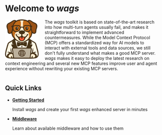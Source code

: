 # Welcome to <em class="wags-brand">wags</em>

<img src="assets/images/wags-logo.png" alt="WAGS Logo" width="110" align="left" style="margin-right: 20px;">

The <em class="wags-brand">wags</em> toolkit is based on state-of-the-art research into how multi-turn agents usually fail, and makes it straightforward to implement advanced countermeasures. While the Model Context Protocol (MCP) offers a standardized way for AI models to interact with external tools and data sources, we still don't fully understand what makes a good MCP server. <em class="wags-brand">wags</em> makes it easy to deploy the latest research on context engineering and several new MCP features improve user and agent experience without rewriting your existing MCP servers.

<div style="clear: both;"></div>

## Quick Links

<div class="grid cards" markdown>

- **[Getting Started](quickstart.md)**

    Install <em class="wags-brand">wags</em> and create your first <em class="wags-brand">wags</em> enhanced server in minutes

- **[Middleware](middleware/overview.md)**

    Learn about available middleware and how to use them
</div>
